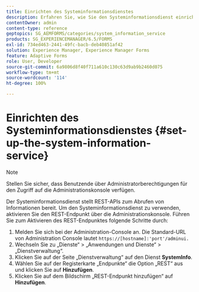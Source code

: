 ```yaml
---
title: Einrichten des Systeminformationsdienstes
description: Erfahren Sie, wie Sie den Systeminformationsdienst einrichten.
contentOwner: admin
content-type: reference
geptopics: SG_AEMFORMS/categories/system_information_service
products: SG_EXPERIENCEMANAGER/6.5/FORMS
exl-id: 734ed463-2441-49fc-bacb-deb40851af42
solution: Experience Manager, Experience Manager Forms
feature: Adaptive Forms
role: User, Developer
source-git-commit: 6a9806d8f40f711a610c130c63d9ab9b2460d075
workflow-type: tm+mt
source-wordcount: '114'
ht-degree: 100%

---
```


# Einrichten des Systeminformationsdienstes {#set-up-the-system-information-service}

>[!NOTE]
> 
> Stellen Sie sicher, dass Benutzende über Administratorberechtigungen für den Zugriff auf die Administrationskonsole verfügen.

Der Systeminformationsdienst stellt REST-APIs zum Abrufen von Informationen bereit. Um den Systeminformationsdienst zu verwenden, aktivieren Sie den REST-Endpunkt über die Administrationskonsole. Führen Sie zum Aktivieren des REST-Endpunktes folgende Schritte durch:

1. Melden Sie sich bei der Administration-Console an. Die Standard-URL von Administration Console lautet `https://[hostname]:'port'/adminui.`
1. Wechseln Sie zu „Dienste“ > „Anwendungen und Dienste“ > „Dienstverwaltung“.
1. Klicken Sie auf der Seite „Dienstverwaltung“ auf den Dienst **SystemInfo**.
1. Wählen Sie auf der Registerkarte „Endpunkte“ die Option „REST“ aus und klicken Sie auf **Hinzufügen**.
1. Klicken Sie auf dem Bildschirm „REST-Endpunkt hinzufügen“ auf **Hinzufügen**.

